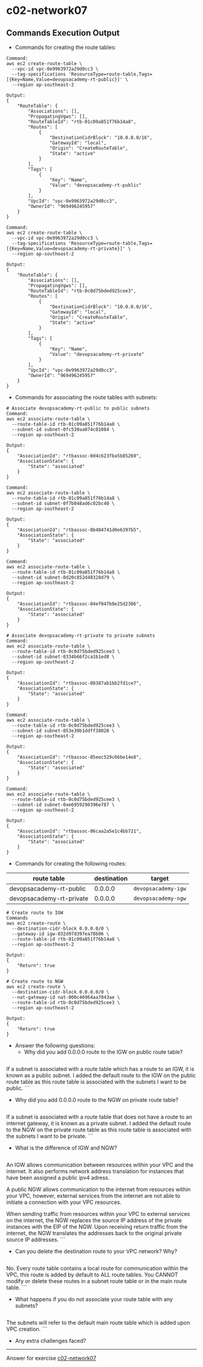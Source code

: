 # c02-network07

## Commands Execution Output

- Commands for creating the route tables:
```
Command:
aws ec2 create-route-table \
  --vpc-id vpc-0e9963972a29d0cc3 \
  --tag-specifications 'ResourceType=route-table,Tags=[{Key=Name,Value=devopsacademy-rt-public}]' \
  --region ap-southeast-2

Output:
{
    "RouteTable": {
        "Associations": [],
        "PropagatingVgws": [],
        "RouteTableId": "rtb-01c09a851f76b14a8",
        "Routes": [
            {
                "DestinationCidrBlock": "10.0.0.0/16",
                "GatewayId": "local",
                "Origin": "CreateRouteTable",
                "State": "active"
            }
        ],
        "Tags": [
            {
                "Key": "Name",
                "Value": "devopsacademy-rt-public"
            }
        ],
        "VpcId": "vpc-0e9963972a29d0cc3",
        "OwnerId": "969496245957"
    }
}

Command:
aws ec2 create-route-table \
  --vpc-id vpc-0e9963972a29d0cc3 \
  --tag-specifications 'ResourceType=route-table,Tags=[{Key=Name,Value=devopsacademy-rt-private}]' \
  --region ap-southeast-2

Output:
{
    "RouteTable": {
        "Associations": [],
        "PropagatingVgws": [],
        "RouteTableId": "rtb-0c0d75bded925cee3",
        "Routes": [
            {
                "DestinationCidrBlock": "10.0.0.0/16",
                "GatewayId": "local",
                "Origin": "CreateRouteTable",
                "State": "active"
            }
        ],
        "Tags": [
            {
                "Key": "Name",
                "Value": "devopsacademy-rt-private"
            }
        ],
        "VpcId": "vpc-0e9963972a29d0cc3",
        "OwnerId": "969496245957"
    }
}
```

- Commands for associating the route tables with subnets:
```
# Associate devopsacademy-rt-public to public subnets
Command: 
aws ec2 associate-route-table \
  --route-table-id rtb-01c09a851f76b14a8 \
  --subnet-id subnet-0fc530aa074c01084 \
  --region ap-southeast-2

Output:
{
    "AssociationId": "rtbassoc-0d4c623fba5b85269",
    "AssociationState": {
        "State": "associated"
    }
}

Command:
aws ec2 associate-route-table \
  --route-table-id rtb-01c09a851f76b14a8 \
  --subnet-id subnet-0f7b048ad6c02bc40 \
  --region ap-southeast-2

Output:
{
    "AssociationId": "rtbassoc-0b484741d0e6397b5",
    "AssociationState": {
        "State": "associated"
    }
}

Command:
aws ec2 associate-route-table \
  --route-table-id rtb-01c09a851f76b14a8 \
  --subnet-id subnet-0d20c852d48328d79 \
  --region ap-southeast-2

Output:
{
    "AssociationId": "rtbassoc-04ef047b0e25d2306",
    "AssociationState": {
        "State": "associated"
    }
}

# Associate devopsacademy-rt-private to private subnets
Command:
aws ec2 associate-route-table \
  --route-table-id rtb-0c0d75bded925cee3 \
  --subnet-id subnet-0334b66f2ca1b1ed8 \
  --region ap-southeast-2

Output:
{
    "AssociationId": "rtbassoc-08387ab1bb2fd1ce7",
    "AssociationState": {
        "State": "associated"
    }
}

Command:
aws ec2 associate-route-table \
  --route-table-id rtb-0c0d75bded925cee3 \
  --subnet-id subnet-053e30b1ddff38020 \
  --region ap-southeast-2

Output:
{
    "AssociationId": "rtbassoc-05eec529c66be14e8",
    "AssociationState": {
        "State": "associated"
    }
}

Command:
aws ec2 associate-route-table \
  --route-table-id rtb-0c0d75bded925cee3 \
  --subnet-id subnet-0ae6959290396e787 \
  --region ap-southeast-2

Output:
{
    "AssociationId": "rtbassoc-06caa2a5e1c4bb721",
    "AssociationState": {
        "State": "associated"
    }
}
```

- Commands for creating the following routes:

|route table|destination|target|
|-|-|-|
|devopsacademy-rt-public|0.0.0.0|`devopsacademy-igw`|
|devopsacademy-rt-private|0.0.0.0|`devopsacademy-ngw`|

```
# Create route to IGW
Commands
aws ec2 create-route \
  --destination-cidr-block 0.0.0.0/0 \
  --gateway-id igw-032d97d397ea78b06 \
  --route-table-id rtb-01c09a851f76b14a8 \
  --region ap-southeast-2

Output:
{
    "Return": true
}

# Create route to NGW
aws ec2 create-route \
  --destination-cidr-block 0.0.0.0/0 \
  --nat-gateway-id nat-000c46964aa7043ae \
  --route-table-id rtb-0c0d75bded925cee3 \
  --region ap-southeast-2

Output:
{
    "Return": true
}
```

- Answer the following questions:
  - Why did you add 0.0.0.0 route to the IGW on public route table?
    ```
If a subnet is associated with a route table which has a route to an IGW, it is known as a public subnet. 
I added the default route to the IGW on the public route table as this route table is associated with the subnets I want to be public.
    ```

  - Why did you add 0.0.0.0 route to the NGW on private route table?
    ```
If a subnet is associated with a route table that does not have a route to an internet gateway, it is known as a private subnet. 
I added the default route to the NGW on the private route table as this route table is associated with the subnets I want to be private. 
    ```
    
  - What is the difference of IGW and NGW?
    ```
An IGW allows communication between resources within your VPC and the internet. It also performs network address translation for instances that have been assigned a public ipv4 adress. 

A public NGW allows communication to the internet from resources within your VPC, however, external services from the internet are not able to initiate a connection with your VPC resources. 

When sending traffic from resources within your VPC to external services on the internet, the NGW replaces the source IP address of the private instances with the EIP of the NGW. Upon receiving return traffic from the internet, the NGW translates the addresses back to the original private source IP addresses.
    ```
    
  - Can you delete the destination route to your VPC network? Why?
    ```
No. Every route table contains a local route for communication within the VPC, this route is added by default to ALL route tables. You CANNOT modify or delete these routes in a subnet route table or in the main route table. 
    ```
    
  - What happens if you do not associate your route table with any subnets?
    ```
The subnets will refer to the default main route table which is added upon VPC creation. 
    ```


- Any extra challenges faced?


<!-- Don't change anything below this point-->
***
Answer for exercise [c02-network07](https://github.com/devopsacademyau/academy/blob/477b00517edd51ed2e46038ec310d324a0d3f252/classes/02class/exercises/c02-network07/README.md)
